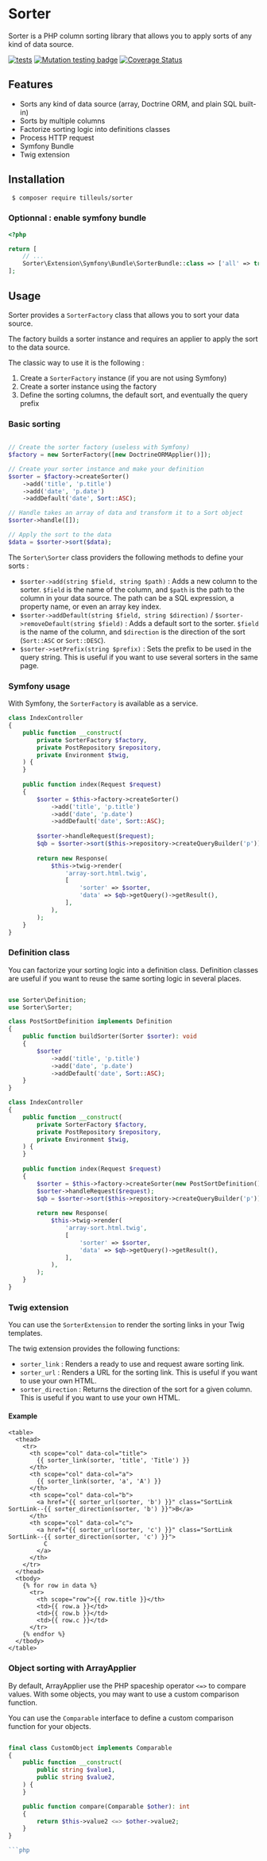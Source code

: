 Sorter
======

Sorter is a PHP column sorting library that allows you to apply sorts of any kind of data source.

[![tests](https://github.com/coopTilleuls/sorter/actions/workflows/ci.yml/badge.svg)](https://github.com/coopTilleuls/sorter/actions/workflows/ci.yml)
[![Mutation testing badge](https://img.shields.io/endpoint?style=flat&url=https%3A%2F%2Fbadge-api.stryker-mutator.io%2Fgithub.com%2FcoopTilleuls%2Fsorter%2Fmain)](https://dashboard.stryker-mutator.io/reports/github.com/coopTilleuls/sorter/main)
[![Coverage Status](https://coveralls.io/repos/github/coopTilleuls/sorter/badge.svg?branch=main)](https://coveralls.io/github/coopTilleuls/sorter?branch=main)

Features
--------

 * Sorts any kind of data source (array, Doctrine ORM, and plain SQL built-in)
 * Sorts by multiple columns
 * Factorize sorting logic into definitions classes
 * Process HTTP request
 * Symfony Bundle
 * Twig extension

Installation
------------

```bash
 $ composer require tilleuls/sorter
```

### Optionnal : enable symfony bundle

```php title=config/bundles.php
<?php

return [
    // ...
    Sorter\Extension\Symfony\Bundle\SorterBundle::class => ['all' => true],
];

```

Usage
-----

Sorter provides a `SorterFactory` class that allows you to sort your data source. 

The factory builds a sorter instance and requires an applier to apply the sort to the data source.

The classic way to use it is the following :

 1. Create a `SorterFactory` instance (if you are not using Symfony)
 2. Create a sorter instance using the factory
 3. Define the sorting columns, the default sort, and eventually the query prefix


### Basic sorting

```php

// Create the sorter factory (useless with Symfony)
$factory = new SorterFactory([new DoctrineORMApplier()]);

// Create your sorter instance and make your definition
$sorter = $factory->createSorter()
    ->add('title', 'p.title')
    ->add('date', 'p.date')
    ->addDefault('date', Sort::ASC);

// Handle takes an array of data and transform it to a Sort object
$sorter->handle([]);

// Apply the sort to the data
$data = $sorter->sort($data);

```

The `Sorter\Sorter` class providers the following methods to define your sorts :
 * `$sorter->add(string $field, string $path)` : Adds a new column to the sorter. `$field` is the name of the column, 
    and `$path` is the path to the column in your data source. The path can be a SQL expression, a property name, or even an array key index.
 * `$sorter->addDefault(string $field, string $direction)` / `$sorter->removeDefault(string $field)` : Adds a default sort to the sorter.
   `$field` is the name of the column, and `$direction` is the direction of the sort (`Sort::ASC` or `Sort::DESC`).
 * `$sorter->setPrefix(string $prefix)` : Sets the prefix to be used in the query string. This is useful if you want to use several sorters in the same page.

### Symfony usage

With Symfony, the `SorterFactory` is available as a service.

```php
class IndexController
{
    public function __construct(
        private SorterFactory $factory,
        private PostRepository $repository,
        private Environment $twig,
    ) {
    }
    
    public function index(Request $request)
    {
        $sorter = $this->factory->createSorter()
            ->add('title', 'p.title')
            ->add('date', 'p.date')
            ->addDefault('date', Sort::ASC);
    
        $sorter->handleRequest($request);
        $qb = $sorter->sort($this->repository->createQueryBuilder('p'));
    
        return new Response(
            $this->twig->render(
                'array-sort.html.twig',
                [
                    'sorter' => $sorter,
                    'data' => $qb->getQuery()->getResult(),
                ],
            ),
        );
    }
}

```

### Definition class

You can factorize your sorting logic into a definition class. 
Definition classes are useful if you want to reuse the same sorting logic in several places.

```php

use Sorter\Definition;
use Sorter\Sorter;

class PostSortDefinition implements Definition
{
    public function buildSorter(Sorter $sorter): void
    {
        $sorter
            ->add('title', 'p.title')
            ->add('date', 'p.date')
            ->addDefault('date', Sort::ASC);
    }
}

```

```php
class IndexController
{
    public function __construct(
        private SorterFactory $factory,
        private PostRepository $repository,
        private Environment $twig,
    ) {
    }
    
    public function index(Request $request)
    {
        $sorter = $this->factory->createSorter(new PostSortDefinition());
        $sorter->handleRequest($request);
        $qb = $sorter->sort($this->repository->createQueryBuilder('p'));
    
        return new Response(
            $this->twig->render(
                'array-sort.html.twig',
                [
                    'sorter' => $sorter,
                    'data' => $qb->getQuery()->getResult(),
                ],
            ),
        );
    }
}

```

### Twig extension

You can use the `SorterExtension` to render the sorting links in your Twig templates.

The twig extension provides the following functions:

 * `sorter_link` : Renders a ready to use and request aware sorting link. 
 * `sorter_url` : Renders a URL for the sorting link. This is useful if you want to use your own HTML.
 * `sorter_direction` : Returns the direction of the sort for a given column. This is useful if you want to use your own HTML.

#### Example

```twig
<table>
  <thead>
    <tr>
      <th scope="col" data-col="title">
        {{ sorter_link(sorter, 'title', 'Title') }}
      </th>
      <th scope="col" data-col="a">
        {{ sorter_link(sorter, 'a', 'A') }}
      </th>
      <th scope="col" data-col="b">
        <a href="{{ sorter_url(sorter, 'b') }}" class="SortLink SortLink--{{ sorter_direction(sorter, 'b') }}">B</a>
      </th>
      <th scope="col" data-col="c">
        <a href="{{ sorter_url(sorter, 'c') }}" class="SortLink SortLink--{{ sorter_direction(sorter, 'c') }}">
          C
        </a>
      </th>
    </tr>
  </thead>
  <tbody>
    {% for row in data %}
      <tr>
        <th scope="row">{{ row.title }}</th>
        <td>{{ row.a }}</td>
        <td>{{ row.b }}</td>
        <td>{{ row.c }}</td>
      </tr>
    {% endfor %}
  </tbody>
</table>

```

### Object sorting with ArrayApplier

By default, ArrayApplier use the PHP spaceship operator `<=>` to compare values. 
With some objects, you may want to use a custom comparison function.

You can use the `Comparable` interface to define a custom comparison function for your objects.

```php

final class CustomObject implements Comparable
{
    public function __construct(
        public string $value1,
        public string $value2,
    ) {
    }

    public function compare(Comparable $other): int
    {
        return $this->value2 <=> $other->value2;
    }
}

```php
